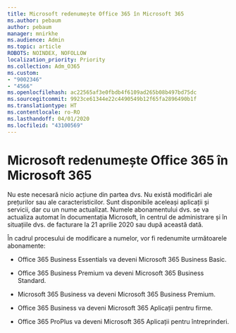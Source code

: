 ```yaml
---
title: Microsoft redenumește Office 365 în Microsoft 365
ms.author: pebaum
author: pebaum
manager: mnirkhe
ms.audience: Admin
ms.topic: article
ROBOTS: NOINDEX, NOFOLLOW
localization_priority: Priority
ms.collection: Adm_O365
ms.custom:
- "9002346"
- "4566"
ms.openlocfilehash: ac22565af3e0fbdb4f6109ad265b08b497bd75dc
ms.sourcegitcommit: 9923ce61344e22c4490549b12f65fa2896490b1f
ms.translationtype: HT
ms.contentlocale: ro-RO
ms.lasthandoff: 04/01/2020
ms.locfileid: "43100569"
---
```

# <a name="microsoft-is-renaming-office-365-to-microsoft-365"></a>Microsoft redenumește Office 365 în Microsoft 365

Nu este necesară nicio acțiune din partea dvs. Nu există modificări ale prețurilor sau ale caracteristicilor. Sunt disponibile aceleași aplicații și servicii, dar cu un nume actualizat. Numele abonamentului dvs. se va actualiza automat în documentația Microsoft, în centrul de administrare și în situațiile dvs. de facturare la 21 aprilie 2020 sau după această dată.

În cadrul procesului de modificare a numelor, vor fi redenumite următoarele abonamente:

- Office 365 Business Essentials va deveni Microsoft 365 Business Basic.

- Office 365 Business Premium va deveni Microsoft 365 Business Standard.

- Microsoft 365 Business va deveni Microsoft 365 Business Premium.

- Office 365 Business va deveni Microsoft 365 Aplicații pentru firme.

- Office 365 ProPlus va deveni Microsoft 365 Aplicații pentru întreprinderi.
